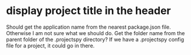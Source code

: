 display project title in the header 
===

Should get the application name from the nearest package.json file. Otherwise I am not sure what we should do.
Get the folder name from the parent folder of the .projectspy directory? If we have a .projectspy config file for a project, it could go in there.